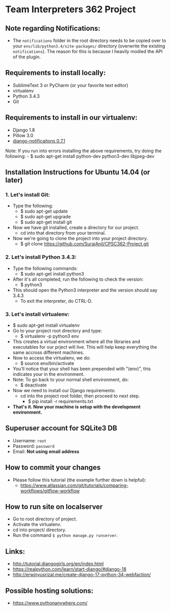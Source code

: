 # Team Interpreters 362 Project

## Note regarding Notifications:
	
  - The `notifications` folder in the root directory needs to be copied over to your `env/lib/python3.4/site-packages/` directory (overwrite the existing `notifications`). The reason for this is because I heavily modied the API of the plugin.


## Requirements to install locally:

 - SublimeText 3 or PyCharm (or your favorite text editor) 
 - virtualenv
 - Python 3.4.3 
 - Git

## Requirements to install in our virtualenv:

 - Django 1.8
 - Pillow 3.0
 - [django-notificaitons 0.7.1](https://github.com/django-notifications/django-notifications)

 Note: If you run into errors installing the above requirements, try doing the following:
 	- $ sudo apt-get install python-dev python3-dev libjpeg-dev

## Installation Instructions for Ubuntu 14.04 (or later)

### 1. Let's install Git:
    
 - Type the following:
	 - $ sudo apt-get update
	 - $ sudo apt-get upgrade
	 - $ sudo apt-get install git
 - Now we have git installed, create a directory for our project.
	 - cd into that directory from your terminal.
 - Now we're going to clone the project into your project directory.
	 - $ git clone https://github.com/SurajAnil/CPSC362-Project.git

### 2. Let's install Python 3.4.3:

 - Type the following commands:
	 - $ sudo apt-get install python3
 - After it's all completed, run the following to check the version:
	 - $ python3
 - This should open the Python3 interpreter and the version should say 3.4.3
	 - To exit the interpreter, do CTRL-D.
    
### 3. Let's install virtualenv:

 - $ sudo apt-get install virtualenv
 - Go to your project root directory and type:
	 - $ virtualenv -p python3 env
 - This creates a virtual environment where all the libraries and executables for our prject will live. This will help keep everything the same accross different machines.
 - Now to access the virtualenv, we do:
	 - $ source env/bin/activate
 - You'll notice that your shell has been prepended with "(env)", this indicates your in the environment. 
 - Note: To go back to your normal shell environment, do:
 	 - $ deactivate
 - Now we need to install our Django requirements:
 	 - cd into the project root folder, then proceed to next step.
	 	 - $ pip install -r requirements.txt
 - **That's it. Now your machine is setup with the development environment.**

## Superuser account for SQLite3 DB

 - Username: `root`
 - Password: `password`
 - Email: **Not using email address**
 
## How to commit your changes
 - Please follow this tutorial (the example further down is helpful):
	- https://www.atlassian.com/git/tutorials/comparing-workflows/gitflow-workflow

## How to run site on localserver
 - Go to root directory of project.
 - Activate the virtualenv.
 - cd into project/ directory.
 - Run the command `$ python manage.py runserver`.

## Links:

 - http://tutorial.djangogirls.org/en/index.html
 - https://realpython.com/learn/start-django/#django-18
 - http://erwinyusrizal.me/create-django-17-python-34-webfaction/

##  Possible hosting solutions:

 - https://www.pythonanywhere.com/

